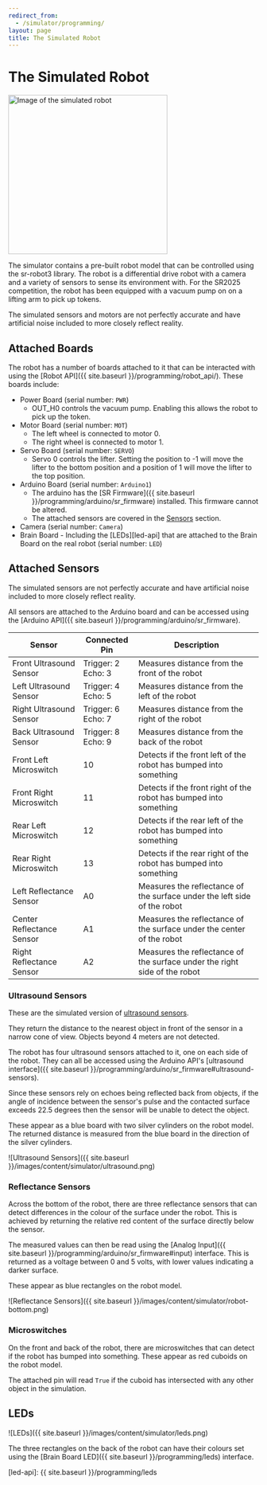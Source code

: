 ```yaml
---
redirect_from:
  - /simulator/programming/
layout: page
title: The Simulated Robot
---
```


The Simulated Robot
===================

<img class="right" style="width: 320px" src="{{ site.baseurl }}/images/content/simulator/robot.png" alt="Image of the simulated robot">

The simulator contains a pre-built robot model that can be controlled using the sr-robot3 library.
The robot is a differential drive robot with a camera and a variety of sensors to sense its environment with.
For the SR2025 competition, the robot has been equipped with a vacuum pump on on a lifting arm to pick up tokens.

<div class="info" style="display: flex;">
The simulated sensors and motors are not perfectly accurate and have artificial noise included to more closely reflect reality.
</div>

## Attached Boards

The robot has a number of boards attached to it that can be interacted with using the [Robot API]({{ site.baseurl }}/programming/robot_api/).
These boards include:

- Power Board (serial number: `PWR`)
    - OUT_H0 controls the vacuum pump. Enabling this allows the robot to pick up the token.
- Motor Board (serial number: `MOT`)
    - The left wheel is connected to motor 0.
    - The right wheel is connected to motor 1.
- Servo Board (serial number: `SERVO`)
    - Servo 0 controls the lifter. Setting the position to -1 will move the lifter to the bottom position and a position of 1 will move the lifter to the top position.
- Arduino Board (serial number: `Arduino1`)
    - The arduino has the [SR Firmware]({{ site.baseurl }}/programming/arduino/sr_firmware) installed. This firmware cannot be altered.
    - The attached sensors are covered in the [Sensors](#attached-sensors) section.
- Camera (serial number: `Camera`)
- Brain Board - Including the [LEDs][led-api] that are attached to the Brain Board on the real robot (serial number: `LED`)

## Attached Sensors

<div class="info">
The simulated sensors are not perfectly accurate and have artificial noise included to more closely reflect reality.
</div>

All sensors are attached to the Arduino board and can be accessed using the [Arduino API]({{ site.baseurl }}/programming/arduino/sr_firmware).

| Sensor | Connected Pin | Description |
| ------ | ------------- | ----------- |
| Front Ultrasound Sensor  | Trigger: 2<br/>Echo: 3 | Measures distance from the front of the robot |
| Left Ultrasound Sensor   | Trigger: 4<br/>Echo: 5 | Measures distance from the left of the robot  |
| Right Ultrasound Sensor  | Trigger: 6<br/>Echo: 7 | Measures distance from the right of the robot |
| Back Ultrasound Sensor   | Trigger: 8<br/>Echo: 9 | Measures distance from the back of the robot  |
| Front Left Microswitch   | 10 | Detects if the front left of the robot has bumped into something  |
| Front Right Microswitch  | 11 | Detects if the front right of the robot has bumped into something |
| Rear Left Microswitch    | 12 | Detects if the rear left of the robot has bumped into something   |
| Rear Right Microswitch   | 13 | Detects if the rear right of the robot has bumped into something  |
| Left Reflectance Sensor  | A0 | Measures the reflectance of the surface under the left side of the robot  |
| Center Reflectance Sensor| A1 | Measures the reflectance of the surface under the center of the robot     |
| Right Reflectance Sensor | A2 | Measures the reflectance of the surface under the right side of the robot |

### Ultrasound Sensors

These are the simulated version of [ultrasound sensors](https://robocraze.com/blogs/post/what-is-ultrasonic-sensor).

They return the distance to the nearest object in front of the sensor in a narrow cone of view.
Objects beyond 4 meters are not detected.

The robot has four ultrasound sensors attached to it, one on each side of the robot.
They can all be accessed using the Arduino API's [ultrasound interface]({{ site.baseurl }}/programming/arduino/sr_firmware#ultrasound-sensors).

<div class="info">
Since these sensors rely on echoes being reflected back from objects, if the angle of incidence between the sensor's pulse and the contacted surface exceeds 22.5 degrees then the sensor will be unable to detect the object.
</div>

These appear as a blue board with two silver cylinders on the robot model.
The returned distance is measured from the blue board in the direction of the silver cylinders.

![Ultrasound Sensors]({{ site.baseurl }}/images/content/simulator/ultrasound.png)

### Reflectance Sensors

Across the bottom of the robot, there are three reflectance sensors that can detect differences in the colour of the surface under the robot.
This is achieved by returning the relative red content of the surface directly below the sensor.

The measured values can then be read using the [Analog Input]({{ site.baseurl }}/programming/arduino/sr_firmware#input) interface.
This is returned as a voltage between 0 and 5 volts, with lower values indicating a darker surface.

These appear as blue rectangles on the robot model.

![Reflectance Sensors]({{ site.baseurl }}/images/content/simulator/robot-bottom.png)

### Microswitches

On the front and back of the robot, there are microswitches that can detect if the robot has bumped into something.
These appear as red cuboids on the robot model.

The attached pin will read `True` if the cuboid has intersected with any other object in the simulation.

## LEDs

![LEDs]({{ site.baseurl }}/images/content/simulator/leds.png)

The three rectangles on the back of the robot can have their colours set using the [Brain Board LED]({{ site.baseurl }}/programming/leds) interface.

[led-api]: {{ site.baseurl }}/programming/leds
